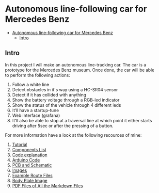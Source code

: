 # Autonomous line-following car for Mercedes Benz

- [Autonomous line-following car for Mercedes Benz](#autonomous-line-following-car-for-mercedes-benz)
  - [Intro](#intro)

## Intro
In this project I will make an autonomous line-tracking car. The car is a prototype for the Mercedes Benz museum. Once done, the car will be able to perform the following actions:
1. Follow a white line
2. Detect obstacles in it's way using a HC-SR04 sensor
3. Detect if it has collided with anything
4. Show the battery voltage through a RGB-led indicator
5. Show the status of the vehicle through 4 different leds
6. It'll have a startup-tune
7. Web interface (grafana)
8. It'll also be able to stop at a traversal line at which point it either starts driving after 5sec or after the pressing of a button.

For more information have a look at the following recources of mine:
1. [Tutorial](./Tutorial.md)
2. [Components List](./Components-List.md)
3. [Code explanation](./Code-Explanation.md)
4. [Arduino Code](./Arduino/)
5. [PCB and Schematic](./PCB%26Schematic/)
6. [Images](./img/)
7. [Example Route Files](./Route.docx)
8. [Body Plate Image](./Autonomous%20line%20tracking%20car%20Design%20Drawing%20v4.png)
9. [PDF Files of All the Markdown Files](./PDF/)